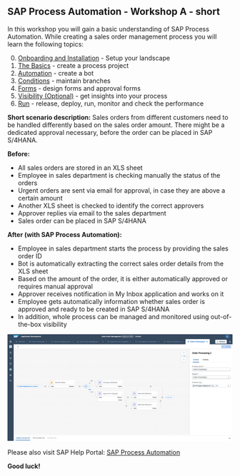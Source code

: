 ## SAP Process Automation - Workshop A - short

In this workshop you will gain a basic understanding of SAP Process Automation.
While creating a sales order management process you will learn the following topics:

0. [Onboarding and Installation](/https://github.com/SAP-samples/process-automation-enablement/tree/main/Workshops/Workshop%20A%20-%20short/0%20Onboarding%20and%20Installation) - Setup your landscape
1. [The Basics](https://github.com/SAP-samples/process-automation-enablement/tree/main/Workshops/Workshop%20A%20-%20short/1%20The%20Basics) - create a process project
2. [Automation](https://github.com/SAP-samples/process-automation-enablement/tree/main/Workshops/Workshop%20A%20-%20short/2%20Automation) - create a bot
3. [Conditions](https://github.com/SAP-samples/process-automation-enablement/tree/main/Workshops/Workshop%20A%20-%20short/3%20Conditions%20and%20Decisions) - maintain branches 
4. [Forms](/https://github.com/SAP-samples/process-automation-enablement/tree/main/Workshops/Workshop%20A%20-%20short/4%20Forms) - design forms and approval forms
5. [Visibility (Optional)](https://github.com/SAP-samples/process-automation-enablement/tree/main/Workshops/Workshop%20A%20-%20short/5%20Visibility) - get insights into your process
6. [Run](https://github.com/SAP-samples/process-automation-enablement/tree/main/Workshops/Workshop%20A%20-%20short/6%20Run) - release, deploy, run, monitor and check the performance

**Short scenario description:**
Sales orders from different customers need to be handled differently based on the sales order amount. There might be a dedicated approval necessary, before the order can be placed in SAP S/4HANA.

**Before:**
- All sales orders are stored in an XLS sheet
- Employee in sales department is checking manually the status of the orders
- Urgent orders are sent via email for approval, in case they are above a certain amount
- Another XLS sheet is checked to identify the correct approvers
- Approver replies via email to the sales department
- Sales order can be placed in SAP S/4HANA

**After (with SAP Process Automation):**
- Employee in sales department starts the process by providing the sales order ID
- Bot is automatically extracting the correct sales order details from the XLS sheet
- Based on the amount of the order, it is either automatically approved or requires manual approval
- Approver receives notification in My Inbox application and works on it
- Employee gets automatically information whether sales order is approved and ready to be created in SAP S/4HANA
- In addition, whole process can be managed and monitored using out-of-the-box visibility

![](./SalesOrderManagement.png)

Please also visit SAP Help Portal: [SAP Process Automation](https://help.sap.com/viewer/a331c4ef0a9d48a89c779fd449c022e7/Cloud/en-US/c20b4e77201b4cde9ce4227e21850deb.html) 

**Good luck!**
